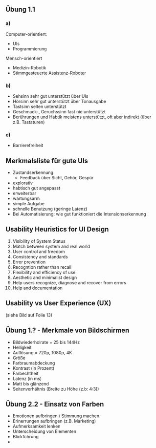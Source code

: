 ## Übung 1.1

### a)

Computer-orientiert:
- UIs
- Programmierung

Mensch-orientiert
- Medizin-Robotik
- Stimmgesteuerte Assistenz-Roboter

### b)

- Sehsinn sehr gut unterstützt über UIs
- Hörsinn sehr gut unterstützt über Tonausgabe
- Tastsinn selten unterstützt
- Geschmack-, Geruchssinn fast nie unterstützt
- Berührungen und Habtik meistens unterstützt, oft aber indirekt (über z.B. Tastaturen)

### c)

- Barrierefreiheit

## Merkmalsliste für gute UIs

- Zustandserkennung
  - Feedback über Sicht, Gehör, Gespür
- explorativ
- habtisch gut angepasst
- erweiterbar
- wartungsarm
- simple Aufgabe
- schnelle Benutzung (geringe Latenz)
- Bei Automatisierung: wie gut funktioniert die Intensionserkennung

## Usability Heuristics for UI Design

1. Visibility of System Status
2. Match between system and real world
3. User control and freedom
4. Consistency and standards
5. Error prevention
6. Recogntion rather than recall
7. Flexibility and efficiency of use
8. Aesthetic and minimalist design
9. Help users recognize, diagnose and recover from errors
10. Help and documentation

## Usability vs User Experience (UX)

(siehe Bild auf Folie 13)

## Übung 1.? - Merkmale von Bildschirmen

- Bildwiederholrate = 25 bis 144Hz
- Helligkeit
- Auflösung = 720p, 1080p, 4K
- Größe
- Farbraumabdeckung
- Kontrast (in Prozent)
- Farbechtheit
- Latenz (in ms)
- Matt bis glänzend
- Seitenverhältnis (Breite zu Höhe (z.b: 4:3))

## Übung 2.2 - Einsatz von Farben

- Emotionen aufbringen / Stimmung machen
- Erinerrungen aufbringen (z.B. Marketing)
- Aufmerksamkeit lenken
- Unterscheidung von Elementen
- Blickführung
-
